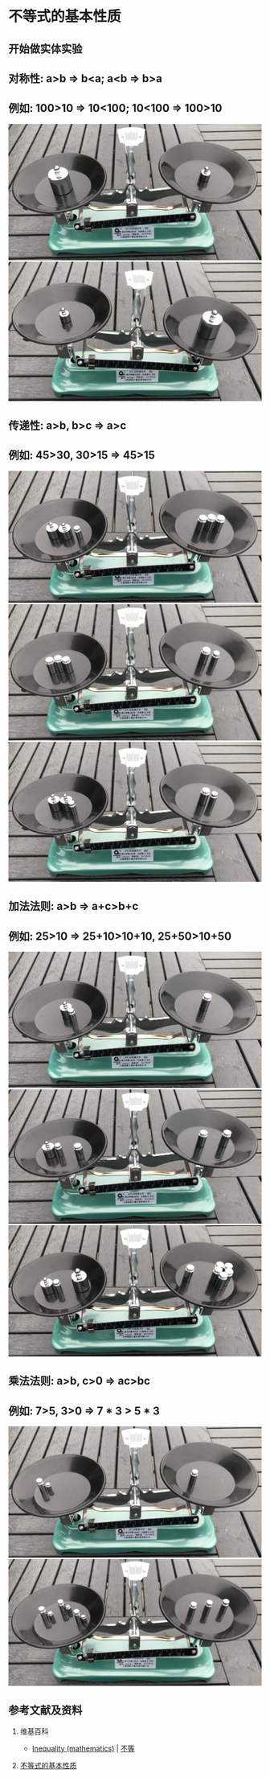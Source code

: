 # 不等式的基本性质

## 开始做实体实验

## 对称性: a>b => b<a; a<b => b>a 
## 例如: 100>10 => 10<100; 10<100 => 100>10

![](/images/数系/等式和不等式的基本性质和移项变号法则/不等式的基本性质/1a1.jpg)
![](/images/数系/等式和不等式的基本性质和移项变号法则/不等式的基本性质/1a2.jpg)

## 传递性: a>b, b>c => a>c
## 例如: 45>30, 30>15 => 45>15

![](/images/数系/等式和不等式的基本性质和移项变号法则/不等式的基本性质/2a1.jpg)
![](/images/数系/等式和不等式的基本性质和移项变号法则/不等式的基本性质/2a2.jpg)
![](/images/数系/等式和不等式的基本性质和移项变号法则/不等式的基本性质/2a3.jpg)

## 加法法则: a>b => a+c>b+c
## 例如: 25>10 =>  25+10>10+10, 25+50>10+50

![](/images/数系/等式和不等式的基本性质和移项变号法则/不等式的基本性质/3a1.jpg)
![](/images/数系/等式和不等式的基本性质和移项变号法则/不等式的基本性质/3a2.jpg)
![](/images/数系/等式和不等式的基本性质和移项变号法则/不等式的基本性质/3a3.jpg)

## 乘法法则: a>b, c>0 => ac>bc
## 例如: 7>5, 3>0 => 7 * 3 > 5 * 3

![](/images/数系/等式和不等式的基本性质和移项变号法则/不等式的基本性质/4a1.jpg)
![](/images/数系/等式和不等式的基本性质和移项变号法则/不等式的基本性质/4a2.jpg)

## 参考文献及资料

1. 维基百科
	- [Inequality (mathematics)](https://en.wikipedia.org/wiki/Inequality_(mathematics)) | [不等](https://zh.wikipedia.org/wiki/不等) 

2. [不等式的基本性质](https://baike.baidu.com/item/%E4%B8%8D%E7%AD%89%E5%BC%8F%E7%9A%84%E5%9F%BA%E6%9C%AC%E6%80%A7%E8%B4%A8/7969725)  


